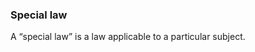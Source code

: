 ### Special law
<div style="text-align: justify">

A “special law” is a law applicable to a particular subject.

</div>
